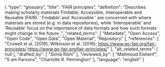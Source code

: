 {
    "type": "glossary",
    "title": "FAIR principles",
    "definition": "Describes making scholarly materials Findable, Accessible, Interoperable and Reusable (FAIR). ‘ Findable’ and ‘Accessible ’ are concerned with where materials are stored (e.g. in data repositories), while ‘Interoperable’ and ‘Reusable’ focus on the importance of data formats and how such formats might change in the future .",
    "related_terms": [
        "Metadata",
        "Open Access",
        "Open Code",
        "Open Data",
        "Open Material",
        "Repository"
    ],
    "references": [
        "Crüwell et al. (2019); Wilkinson et al. (2016); https://www.go-fair.org/fair-principles/ https://www.go-fair.org/fair-principles/"
    ],
    "alt_related_terms": [
        null
    ],
    "drafted_by": [
        "Sonia Rishi"
    ],
    "reviewed_by": [
        "Mahmoud Elsherif",
        "S am Parsons",
        "Charlotte R. Pennington"
    ],
    "language": "english"
}